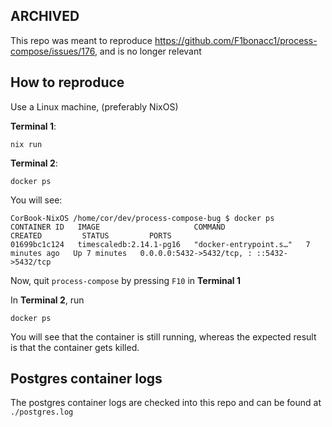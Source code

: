 ## ARCHIVED

This repo was meant to reproduce https://github.com/F1bonacc1/process-compose/issues/176, and is no longer relevant

## How to reproduce

Use a Linux machine, (preferably NixOS)


**Terminal 1**:
```
nix run
```

**Terminal 2**:
```
docker ps
```

You will see:
```
CorBook-NixOS /home/cor/dev/process-compose-bug $ docker ps
CONTAINER ID   IMAGE                     COMMAND                  CREATED         STATUS         PORTS
01699bc1c124   timescaledb:2.14.1-pg16   "docker-entrypoint.s…"   7 minutes ago   Up 7 minutes   0.0.0.0:5432->5432/tcp, : ::5432->5432/tcp
```

Now, quit `process-compose` by pressing `F10` in **Terminal 1**

In **Terminal 2**, run

```
docker ps
```
You will see that the container is still running, whereas the expected result is that the container gets killed.


## Postgres container logs

The postgres container logs are checked into this repo and can be found at `./postgres.log`



